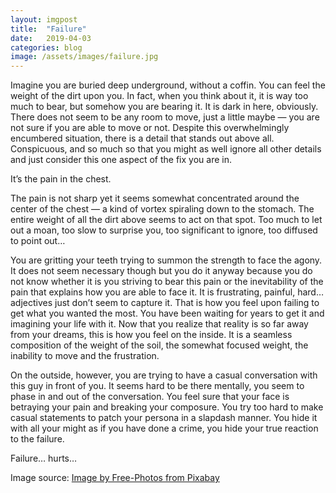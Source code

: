 ```yaml
---
layout: imgpost
title:  "Failure"
date:   2019-04-03
categories: blog
image: /assets/images/failure.jpg
---
```


Imagine you are buried deep underground, without a coffin. You can feel the weight of the dirt upon you. In fact, when you think about it, it is way too much to bear, but somehow you are bearing it. It is dark in here, obviously. There does not seem to be any room to move, just a little maybe — you are not sure if you are able to move or not. Despite this overwhelmingly encumbered situation, there is a detail that stands out above all. Conspicuous, and so much so that you might as well ignore all other details and just consider this one aspect of the fix you are in.

It’s the pain in the chest.

The pain is not sharp yet it seems somewhat concentrated around the center of the chest — a kind of vortex spiraling down to the stomach. The entire weight of all the dirt above seems to act on that spot. Too much to let out a moan, too slow to surprise you, too significant to ignore, too diffused to point out…

You are gritting your teeth trying to summon the strength to face the agony. It does not seem necessary though but you do it anyway because you do not know whether it is you striving to bear this pain or the inevitability of the pain that explains how you are able to face it. It is frustrating, painful, hard… adjectives just don’t seem to capture it. That is how you feel upon failing to get what you wanted the most. You have been waiting for years to get it and imagining your life with it. Now that you realize that reality is so far away from your dreams, this is how you feel on the inside. It is a seamless composition of the weight of the soil, the somewhat focused weight, the inability to move and the frustration.

On the outside, however, you are trying to have a casual conversation with this guy in front of you. It seems hard to be there mentally, you seem to phase in and out of the conversation. You feel sure that your face is betraying your pain and breaking your composure. You try too hard to make casual statements to patch your persona in a slapdash manner. You hide it with all your might as if you have done a crime, you hide your true reaction to the failure.

Failure… hurts…

Image source: [Image by Free-Photos from Pixabay][imgsrc]

[imgsrc]: https://pixabay.com/photos/sad-depressed-depression-sadness-505857/